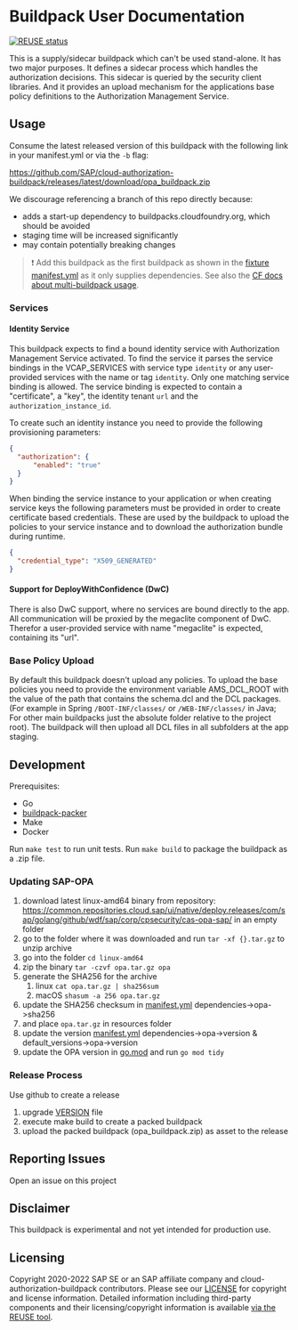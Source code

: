 # Buildpack User Documentation

[![REUSE status](https://api.reuse.software/badge/github.com/SAP/cloud-authorization-buildpack)](https://api.reuse.software/info/github.com/SAP/cloud-authorization-buildpack)

This is a supply/sidecar buildpack which can't be used stand-alone. It has two major purposes. It defines a sidecar
process which handles the authorization decisions. This sidecar is queried by the security client libraries. And it
provides an upload mechanism for the applications base policy definitions to the Authorization Management Service.

## Usage

Consume the latest released version of this buildpack with the following link in your manifest.yml or via the `-b` flag:

https://github.com/SAP/cloud-authorization-buildpack/releases/latest/download/opa_buildpack.zip  

We discourage referencing a branch of this repo directly because:

- adds a start-up dependency to buildpacks.cloudfoundry.org, which should be avoided
- staging time will be increased significantly
- may contain potentially breaking changes

>❗️ Add this buildpack as the first buildpack as shown in the [fixture manifest.yml](https://github.com/SAP/cloud-authorization-buildpack/blob/main/fixtures/node_with_opa/manifest.yml) as it only supplies dependencies. See also the [CF docs about multi-buildpack usage](https://docs.cloudfoundry.org/buildpacks/understand-buildpacks.html#:~:text=buildpack%20in%20the%20order%20is%20the%20final%20buildpack).

### Services

#### Identity Service

This buildpack expects to find a bound identity service with Authorization Management Service activated. To find the
service it parses the service bindings in the VCAP_SERVICES with service type `identity` or any user-provided services
with the name or tag `identity`. Only one matching service binding is allowed. The service binding is expected to
contain a "certificate", a "key", the identity tenant `url` and the `authorization_instance_id`.

To create such an identity instance you need to provide the following provisioning parameters:

```json
{
  "authorization": {
      "enabled": "true"
  }
}
```

When binding the service instance to your application or when creating service keys the following parameters must be
provided in order to create certificate based credentials. These are used by the buildpack to upload the policies to
your service instance and to download the authorization bundle during runtime.

```json
{
  "credential_type": "X509_GENERATED"
}
```

#### Support for DeployWithConfidence (DwC)

There is also DwC support, where no services are bound directly to the app. All communication will be proxied by the
megaclite component of DwC. Therefor a user-provided service with name "megaclite" is expected, containing its "url".

### Base Policy Upload

By default this buildpack doesn't upload any policies. To upload the base policies you need to provide the environment
variable AMS_DCL_ROOT with the value of the path that contains the schema.dcl and the DCL packages. (For example in
Spring
`/BOOT-INF/classes/` or `/WEB-INF/classes/` in Java; For other main buildpacks just the absolute folder relative to the
project root). The buildpack will then upload all DCL files in all subfolders at the app staging.

## Development

Prerequisites:

* Go
* [buildpack-packer](https://github.com/cloudfoundry/libbuildpack/tree/master/packager#installing-the-packager)
* Make
* Docker

Run `make test` to run unit tests. Run `make build` to package the buildpack as a .zip file.

### Updating SAP-OPA
1. download latest linux-amd64 binary from repository: https://common.repositories.cloud.sap/ui/native/deploy.releases/com/sap/golang/github/wdf/sap/corp/cpsecurity/cas-opa-sap/ in an empty folder
2. go to the folder where it was downloaded and run `tar -xf {}.tar.gz` to unzip archive
3. go into the folder `cd linux-amd64`
4. zip the binary `tar -czvf opa.tar.gz opa` 
5. generate the SHA256 for the archive 
   1. linux `cat opa.tar.gz | sha256sum` 
   2. macOS `shasum -a 256 opa.tar.gz` 
6. update the SHA256 checksum in [manifest.yml](/manifest.yml) dependencies->opa->sha256 
7. and place `opa.tar.gz` in resources folder
8. update the version [manifest.yml](/manifest.yml) dependencies->opa->version & default_versions->opa->version
9. update the OPA version in [go.mod](go.mod) and run `go mod tidy`

### Release Process
Use github to create a release
1. upgrade [VERSION](/VERSION) file 
2. execute make build to create a packed buildpack
3. upload the packed buildpack (opa_buildpack.zip) as asset to the release

## Reporting Issues

Open an issue on this project

## Disclaimer

This buildpack is experimental and not yet intended for production use.

## Licensing

Copyright 2020-2022 SAP SE or an SAP affiliate company and cloud-authorization-buildpack contributors. Please see
our [LICENSE](LICENSE) for copyright and license information. Detailed information including third-party components and
their licensing/copyright information is
available [via the REUSE tool](https://api.reuse.software/info/github.com/SAP/cloud-authorization-buildpack).
